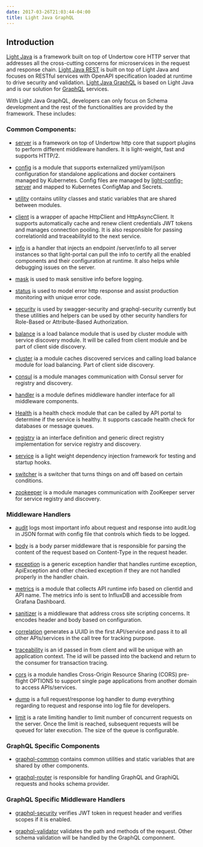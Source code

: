 ```yaml
---
date: 2017-03-26T21:03:44-04:00
title: Light Java GraphQL
---
```


## Introduction

[Light Java](https://github.com/networknt/light-java) is a framework built on top 
of Undertow core HTTP server that addresses all the cross-cutting concerns for
microservices in the request and response chain. [Light Java REST](https://github.com/networknt/light-java-rest)
is built on top of Light Java and focuses on RESTful services with OpenAPI 
specification loaded at runtime to drive security and validation. [Light Java GraphQL](https://github.com/networknt/light-java-graphql) 
is based on Light Java and is our solution for [GraphQL](http://graphql.org/) services.
  
With Light Java GraphQL, developers can only focus on Schema development and the rest
of the functionalities are provided by the framework. These includes:
 
### Common Components:

* [server](https://networknt.github.io/light-java/other/server/) is
a framework on top of Undertow http core that support plugins to perform 
different middleware handlers. It is light-weight, fast and supports HTTP/2.

* [config](https://networknt.github.io/light-java/other/config/) is a module that 
supports externalized yml/yaml/json configuration for standalone applications and 
docker containers managed by Kubernetes. Config files are managed by 
[light-config-server](https://github.com/networknt/light-config-server) and mapped
to Kubernetes ConfigMap and Secrets.

* [utility](https://networknt.github.io/light-java/other/utility/) contains utility 
classes and static variables that are shared between modules.

* [client](https://networknt.github.io/light-java/other/client/) is a wrapper of 
apache HttpClient and HttpAsyncClient. It supports automatically cache and 
renew client credentials JWT tokens and manages connection pooling. It is also
responsible for passing correlationId and traceabilityId to the next service.

* [info](https://networknt.github.io/light-java/other/info/) is a handler that 
injects an endpoint /server/info to all server instances so that light-portal
can pull the info to certify all the enabled components and their configuration
at runtime. It also helps while debugging issues on the server.

* [mask](https://networknt.github.io/light-java/other/mask/) is used to mask 
sensitive info before logging. 

* [status](https://networknt.github.io/light-java/other/status/) is used to model 
error http response and assist production monitoring with unique error code.

* [security](https://networknt.github.io/light-java/other/status/) is used by 
swagger-security and graphql-security currently but these utilities and helpers can 
be used by other security handlers for Role-Based or Attribute-Based Authorization.

* [balance](https://networknt.github.io/light-java/other/balance/) is a load balance 
module that is used by cluster module with service discovery module. It will be called
from client module and be part of client side discovery. 

* [cluster](https://networknt.github.io/light-java/other/cluster/) ia a module caches 
discovered services and calling load balance module for load balancing. Part of client
side discovery.

* [consul](https://networknt.github.io/light-java/other/consul/) is a module manages 
communication with Consul server for registry and discovery.

* [handler](https://networknt.github.io/light-java/other/handler/) is a module defines 
middleware handler interface for all middleware components.

* [Health](https://networknt.github.io/light-java/other/health/) is a health check module 
that can be called by API portal to determine if the service is healthy. It supports
cascade health check for databases or message queues.

* [registry](https://networknt.github.io/light-java/other/registry/) ia an interface 
definition and generic direct registry implementation for service registry and discovery.

* [service](https://networknt.github.io/light-java/other/service/) is a light weight 
dependency injection framework for testing and startup hooks.
 
* [switcher](https://networknt.github.io/light-java/other/switcher/) is a switcher that 
turns things on and off based on certain conditions.

* [zookeeper](https://networknt.github.io/light-java/other/zookeeper/) is a module manages 
communication with ZooKeeper server for service registry and discovery.

### Middleware Handlers

* [audit](https://networknt.github.io/light-java/middleware/audit/) logs most important info 
about request and response into audit.log in JSON format with config file that controls which
fieds to be logged.

* [body](https://networknt.github.io/light-java/middleware/body/) is a body parser middleware 
that is responsible for parsing the content of the request based on Content-Type in the 
request header. 

* [exception](https://networknt.github.io/light-java/middleware/exception/) is a generic 
exception handler that handles runtime exception, ApiException and other checked exception 
if they are not handled properly in the handler chain.

* [metrics](https://networknt.github.io/light-java/middleware/metrics/) is a module that collects
API runtime info based on clientId and API name. The metrics info is sent to InfluxDB and 
accessible from Grafana Dashboard.

* [sanitizer](https://networknt.github.io/light-java/middleware/sanitizer/) is a 
middleware that address cross site scripting concerns. It encodes header and body based on 
configuration.

* [correlation](https://networknt.github.io/light-java/middleware/correlation/) generates
a UUID in the first API/service and pass it to all other APIs/services in the call tree for
tracking purpose.

* [traceability](https://networknt.github.io/light-java/middleware/traceability/) is an
id passed in from client and will be unique with an application context. The id will be passed
into the backend and return to the consumer for transaction tracing. 

* [cors](https://networknt.github.io/light-java/middleware/cors/) is a module handles 
Cross-Origin Resource Sharing (CORS) pre-flight OPTIONS to support single page applications 
from another domain to access APIs/services.
 
* [dump](https://networknt.github.io/light-java/middleware/dump/) is a full request/response 
log handler to dump everything regarding to request and response into log file for developers. 

* [limit](https://networknt.github.io/light-java/middleware/limit/) is a rate limiting handler 
to limit number of concurrent requests on the server. Once the limit is reached, subsequent 
requests will be queued for later execution. The size of the queue is configurable. 

### GraphQL Specific Components

* [graphql-common](https://networknt.github.io/light-java-graphql/components/graphql-common/) 
contains common utilities and static variables that are shared by other components.

* [graphql-router](https://networknt.github.io/light-java-graphql/components/graphql-router/)
is responsible for handling GraphQL and GraphiQL requests and hooks schema provider.

### GraphQL Specific Middleware Handlers

* [graphql-security](https://networknt.github.io/light-java-graphql/components/graphql-security/)
verifies JWT token in request header and verifies scopes if it is enabled.

* [graphql-validator](https://networknt.github.io/light-java-graphql/components/graphql-validator/)
validates the path and methods of the request. Other schema validation will be handled by the
GraphQL componnent. 
